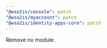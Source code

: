 ```yaml
---
"@wso2is/console": patch
"@wso2is/myaccount": patch
"@wso2is/identity-apps-core": patch
---
```


Remove nx module.
